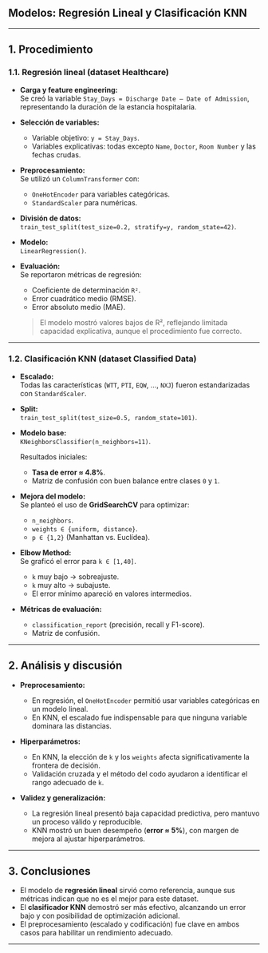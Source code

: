 ## Modelos: Regresión Lineal y Clasificación KNN  

---

## 1. Procedimiento  

### 1.1. Regresión lineal (dataset Healthcare)  
- **Carga y feature engineering:**  
  Se creó la variable `Stay_Days = Discharge Date – Date of Admission`, representando la duración de la estancia hospitalaria.  

- **Selección de variables:**  
  - Variable objetivo: `y = Stay_Days`.  
  - Variables explicativas: todas excepto `Name`, `Doctor`, `Room Number` y las fechas crudas.  

- **Preprocesamiento:**  
  Se utilizó un `ColumnTransformer` con:  
  - `OneHotEncoder` para variables categóricas.  
  - `StandardScaler` para numéricas.  

- **División de datos:**  
  `train_test_split(test_size=0.2, stratify=y, random_state=42)`.  

- **Modelo:**  
  `LinearRegression()`.  

- **Evaluación:**  
  Se reportaron métricas de regresión:  
  - Coeficiente de determinación `R²`.  
  - Error cuadrático medio (RMSE).  
  - Error absoluto medio (MAE).  

  > El modelo mostró valores bajos de R², reflejando limitada capacidad explicativa, aunque el procedimiento fue correcto.  

---

### 1.2. Clasificación KNN (dataset Classified Data)  
- **Escalado:**  
  Todas las características (`WTT`, `PTI`, `EQW`, …, `NXJ`) fueron estandarizadas con `StandardScaler`.  

- **Split:**  
  `train_test_split(test_size=0.5, random_state=101)`.  

- **Modelo base:**  
  `KNeighborsClassifier(n_neighbors=11)`.  

  Resultados iniciales:  
  - **Tasa de error ≈ 4.8%**.  
  - Matriz de confusión con buen balance entre clases `0` y `1`.  

- **Mejora del modelo:**  
  Se planteó el uso de **GridSearchCV** para optimizar:  
  - `n_neighbors`.  
  - `weights ∈ {uniform, distance}`.  
  - `p ∈ {1,2}` (Manhattan vs. Euclídea).  

- **Elbow Method:**  
  Se graficó el error para `k ∈ [1,40]`.  
  - `k` muy bajo → sobreajuste.  
  - `k` muy alto → subajuste.  
  - El error mínimo apareció en valores intermedios.  

- **Métricas de evaluación:**  
  - `classification_report` (precisión, recall y F1-score).  
  - Matriz de confusión.  

---

## 2. Análisis y discusión  

- **Preprocesamiento:**  
  - En regresión, el `OneHotEncoder` permitió usar variables categóricas en un modelo lineal.  
  - En KNN, el escalado fue indispensable para que ninguna variable dominara las distancias.  

- **Hiperparámetros:**  
  - En KNN, la elección de `k` y los `weights` afecta significativamente la frontera de decisión.  
  - Validación cruzada y el método del codo ayudaron a identificar el rango adecuado de `k`.  

- **Validez y generalización:**  
  - La regresión lineal presentó baja capacidad predictiva, pero mantuvo un proceso válido y reproducible.  
  - KNN mostró un buen desempeño (**error ≈ 5%**), con margen de mejora al ajustar hiperparámetros.  

---

## 3. Conclusiones  

- El modelo de **regresión lineal** sirvió como referencia, aunque sus métricas indican que no es el mejor para este dataset.  
- El **clasificador KNN** demostró ser más efectivo, alcanzando un error bajo y con posibilidad de optimización adicional.  
- El preprocesamiento (escalado y codificación) fue clave en ambos casos para habilitar un rendimiento adecuado.  

---
